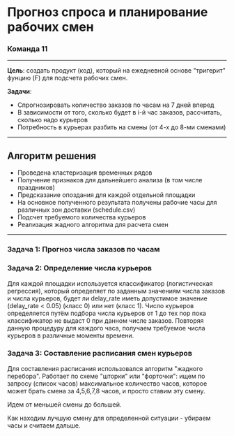 # Прогноз спроса и планирование рабочих смен

### Команда 11
---
**Цель**: создать продукт (код), который на ежедневной основе "тригерит" фунцию (F) для подсчета рабочих смен.  

**Задачи**:
- Спрогнозировать количество заказов по часам на 7 дней вперед
- В зависимости от того, сколько будет в i-й час заказов, рассчитать, сколько надо курьеров
- Потребность в курьерах разбить на смены (от 4-х до 8-ми сменами)
---
## Алгоритм решения
- Проведена кластеризация временных рядов
- Получение признаков для дальнейшего анализа (в том числе праздников)
- Предсказание опоздания для каждой отдельной площадки
- На основное полученного результата получены рабочие часы для различных зон доставки (schedule.csv)
- Подсчет требуемого количества курьеров
- Реализация жадного алгоритма для расчета смен 
---
### Задача 1: Прогноз числа заказов по часам


### Задача 2: Определение числа курьеров
  Для каждой площадки используется классификатор (логистическая регрессия), который определяет по заданным значениям числа заказов и числа курьеров, будет ли delay_rate иметь допустимое значение (delay_rate < 0.05) (класс 0) или нет (класс 1). Число курьеров определяется путём подбора числа курьеров от 1 до тех пор пока классификатор не выдаст 0 при данном числе заказов. Повторяя данную процедуру для каждого часа, получаем требуемое числа курьеров в различные моменты времени.
  
### Задача 3: Cоставление расписания смен курьеров 
Для составления расписания использовался алгоритм "жадного перебора". Работает по схеме "шторки" или "форточки": ищем по запросу (список часов) максимальное количество часов, которое может брать смена за 4,5,6,7,8 часов, и просто ставим эту смену. 

Идем от меньшей смены до большей. 

Как находим лучшую смену для определенной ситуации - убираем часы и считаем дальше. 
